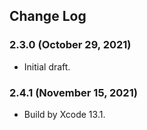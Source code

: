 ## Change Log

### 2.3.0 (October 29, 2021)
- Initial draft.

### 2.4.1 (November 15, 2021)
 - Build by Xcode 13.1.

